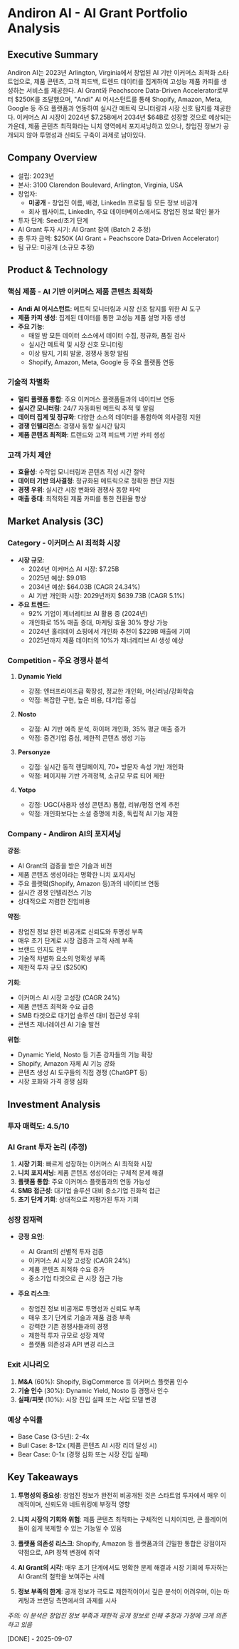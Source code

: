 # Andiron AI - AI Grant Portfolio Analysis

## Executive Summary
Andiron AI는 2023년 Arlington, Virginia에서 창업된 AI 기반 이커머스 최적화 스타트업으로, 제품 콘텐츠, 고객 피드백, 트렌드 데이터를 집계하여 고성능 제품 카피를 생성하는 서비스를 제공한다. AI Grant와 Peachscore Data-Driven Accelerator로부터 $250K를 조달했으며, "Andi" AI 어시스턴트를 통해 Shopify, Amazon, Meta, Google 등 주요 플랫폼과 연동하여 실시간 메트릭 모니터링과 시장 신호 탐지를 제공한다. 이커머스 AI 시장이 2024년 $7.25B에서 2034년 $64B로 성장할 것으로 예상되는 가운데, 제품 콘텐츠 최적화라는 니치 영역에서 포지셔닝하고 있으나, 창업진 정보가 공개되지 않아 투명성과 신뢰도 구축이 과제로 남아있다.

## Company Overview
- 설립: 2023년
- 본사: 3100 Clarendon Boulevard, Arlington, Virginia, USA
- 창업자: 
  - **미공개** - 창업진 이름, 배경, LinkedIn 프로필 등 모든 정보 비공개
  - 회사 웹사이트, LinkedIn, 주요 데이터베이스에서도 창업진 정보 확인 불가
- 투자 단계: Seed/초기 단계
- AI Grant 투자 시기: AI Grant 참여 (Batch 2 추정)
- 총 투자 금액: $250K (AI Grant + Peachscore Data-Driven Accelerator)
- 팀 규모: 미공개 (소규모 추정)

## Product & Technology

### 핵심 제품 - AI 기반 이커머스 제품 콘텐츠 최적화
- **Andi AI 어시스턴트**: 메트릭 모니터링과 시장 신호 탐지를 위한 AI 도구
- **제품 카피 생성**: 집계된 데이터를 통한 고성능 제품 설명 자동 생성
- **주요 기능**:
  - 매일 밤 모든 데이터 소스에서 데이터 수집, 정규화, 품질 검사
  - 실시간 메트릭 및 시장 신호 모니터링
  - 이상 탐지, 기회 발굴, 경쟁사 동향 알림
  - Shopify, Amazon, Meta, Google 등 주요 플랫폼 연동

### 기술적 차별화
- **멀티 플랫폼 통합**: 주요 이커머스 플랫폼들과의 네이티브 연동
- **실시간 모니터링**: 24/7 자동화된 메트릭 추적 및 알림
- **데이터 집계 및 정규화**: 다양한 소스의 데이터를 통합하여 의사결정 지원
- **경쟁 인텔리전스**: 경쟁사 동향 실시간 탐지
- **제품 콘텐츠 최적화**: 트렌드와 고객 피드백 기반 카피 생성

### 고객 가치 제안
- **효율성**: 수작업 모니터링과 콘텐츠 작성 시간 절약
- **데이터 기반 의사결정**: 정규화된 메트릭으로 정확한 판단 지원
- **경쟁 우위**: 실시간 시장 변화와 경쟁사 동향 파악
- **매출 증대**: 최적화된 제품 카피를 통한 전환율 향상

## Market Analysis (3C)

### Category - 이커머스 AI 최적화 시장
- **시장 규모**:
  - 2024년 이커머스 AI 시장: $7.25B
  - 2025년 예상: $9.01B
  - 2034년 예상: $64.03B (CAGR 24.34%)
  - AI 기반 개인화 시장: 2029년까지 $639.73B (CAGR 5.1%)
- **주요 트렌드**:
  - 92% 기업이 제너레티브 AI 활용 중 (2024년)
  - 개인화로 15% 매출 증대, 마케팅 효율 30% 향상 가능
  - 2024년 홀리데이 쇼핑에서 개인화 추천이 $229B 매출에 기여
  - 2025년까지 제품 데이터의 10%가 제너레티브 AI 생성 예상

### Competition - 주요 경쟁사 분석
1. **Dynamic Yield**
   - 강점: 엔터프라이즈급 확장성, 정교한 개인화, 머신러닝/강화학습
   - 약점: 복잡한 구현, 높은 비용, 대기업 중심

2. **Nosto**
   - 강점: AI 기반 예측 분석, 하이퍼 개인화, 35% 평균 매출 증가
   - 약점: 중견기업 중심, 제한적 콘텐츠 생성 기능

3. **Personyze**
   - 강점: 실시간 동적 랜딩페이지, 70+ 방문자 속성 기반 개인화
   - 약점: 페이지뷰 기반 가격정책, 소규모 무료 티어 제한

4. **Yotpo**
   - 강점: UGC(사용자 생성 콘텐츠) 통합, 리뷰/평점 연계 추천
   - 약점: 개인화보다는 소셜 증명에 치중, 독립적 AI 기능 제한

### Company - Andiron AI의 포지셔닝
**강점**:
- AI Grant의 검증을 받은 기술과 비전
- 제품 콘텐츠 생성이라는 명확한 니치 포지셔닝
- 주요 플랫폌(Shopify, Amazon 등)과의 네이티브 연동
- 실시간 경쟁 인텔리전스 기능
- 상대적으로 저렴한 진입비용

**약점**:
- 창업진 정보 완전 비공개로 신뢰도와 투명성 부족
- 매우 초기 단계로 시장 검증과 고객 사례 부족
- 브랜드 인지도 전무
- 기술적 차별화 요소의 명확성 부족
- 제한적 투자 규모 ($250K)

**기회**:
- 이커머스 AI 시장 고성장 (CAGR 24%)
- 제품 콘텐츠 최적화 수요 급증
- SMB 타겟으로 대기업 솔루션 대비 접근성 우위
- 콘텐츠 제너레이션 AI 기술 발전

**위협**:
- Dynamic Yield, Nosto 등 기존 강자들의 기능 확장
- Shopify, Amazon 자체 AI 기능 강화
- 콘텐츠 생성 AI 도구들의 직접 경쟁 (ChatGPT 등)
- 시장 포화와 가격 경쟁 심화

## Investment Analysis

### 투자 매력도: 4.5/10

### AI Grant 투자 논리 (추정)
1. **시장 기회**: 빠르게 성장하는 이커머스 AI 최적화 시장
2. **니치 포지셔닝**: 제품 콘텐츠 생성이라는 구체적 문제 해결
3. **플랫폼 통합**: 주요 이커머스 플랫폼과의 연동 가능성
4. **SMB 접근성**: 대기업 솔루션 대비 중소기업 친화적 접근
5. **초기 단계 기회**: 상대적으로 저평가된 투자 기회

### 성장 잠재력
- **긍정 요인**:
  - AI Grant의 선별적 투자 검증
  - 이커머스 AI 시장 고성장 (CAGR 24%)
  - 제품 콘텐츠 최적화 수요 증가
  - 중소기업 타겟으로 큰 시장 접근 가능

- **주요 리스크**:
  - 창업진 정보 비공개로 투명성과 신뢰도 부족
  - 매우 초기 단계로 기술과 제품 검증 부족
  - 강력한 기존 경쟁사들과의 경쟁
  - 제한적 투자 규모로 성장 제약
  - 플랫폼 의존성과 API 변경 리스크

### Exit 시나리오
1. **M&A** (60%): Shopify, BigCommerce 등 이커머스 플랫폼 인수
2. **기술 인수** (30%): Dynamic Yield, Nosto 등 경쟁사 인수
3. **실패/피봇** (10%): 시장 진입 실패 또는 사업 모델 변경

### 예상 수익률
- Base Case (3-5년): 2-4x
- Bull Case: 8-12x (제품 콘텐츠 AI 시장 리더 달성 시)
- Bear Case: 0-1x (경쟁 심화 또는 시장 진입 실패)

## Key Takeaways

1. **투명성의 중요성**: 창업진 정보가 완전히 비공개된 것은 스타트업 투자에서 매우 이례적이며, 신뢰도와 네트워킹에 부정적 영향

2. **니치 시장의 기회와 위험**: 제품 콘텐츠 최적화는 구체적인 니치이지만, 큰 플레이어들이 쉽게 복제할 수 있는 기능일 수 있음

3. **플랫폼 의존성 리스크**: Shopify, Amazon 등 플랫폼과의 긴밀한 통합은 강점이자 약점으로, API 정책 변경에 취약

4. **AI Grant의 시각**: 매우 초기 단계에서도 명확한 문제 해결과 시장 기회에 투자하는 AI Grant의 철학을 보여주는 사례

5. **정보 부족의 한계**: 공개 정보가 극도로 제한적이어서 깊은 분석이 어려우며, 이는 마케팅과 브랜딩 측면에서의 과제를 시사

*주의: 이 분석은 창업진 정보 부족과 제한적 공개 정보로 인해 추정과 가정에 크게 의존하고 있음*

[DONE] - 2025-09-07
